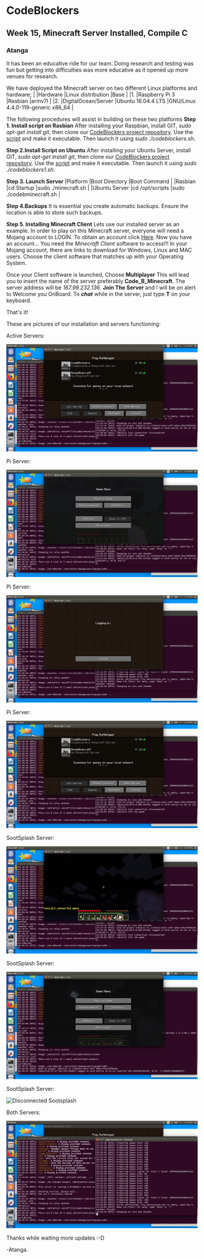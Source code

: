 # CodeBlockers
## Week 15, Minecraft Server Installed, Compile C
### Atanga

It has been an educative ride for our team. Doing research and testing was fun but getting into difficulties was more educative as it opened up more venues for research.

We have deployed the Minecraft server on two different Linux platforms and hardware;
|		|Hardware		|Linux distribution	|Base					|
|1.		|Raspberry Pi 3		|Rasbian		|armv7l					|
|2.		|DigitalOcean/Server	|Ubuntu 16.04.4 LTS	|GNU/Linux 4.4.0-119-generic x86_64	|

 The following procedures will assist in building on these two platforms
**Step 1. Install script on Rasbian**
After installing your Raspbian, install GIT, _sudo apt-get install git_, then clone our [CodeBlockers project repository](https://github.com/grenack/Code-Blockers). Use the [script](https://github.com/grenack/Code-Blockers/blob/master/codeblockers.sh) and make it executable. Then launch it using _sudo ./codeblockers.sh_.

**Step 2.Install Script on Ubuntu**
After installing your Ubuntu Server, install GIT, _sudo apt-get install git_, then clone our [CodeBlockers project repository](https://github.com/grenack/Code-Blockers). Use the [script](https://github.com/grenack/Code-Blockers/blob/master/codeblockers1.sh) and make it executable. Then launch it using _sudo ./codeblockers1.sh_.

**Step 3. Launch Server**
|Platform	|Boot Directory		|Boot Command			|
|Rasbian	|cd Startup		|sudo ./minecraft.sh		|
|Ubuntu Server	|cd /opt/scripts	|sudo ./codebminecraft.sh	|

**Step 4.Backups**
It is essential you create automatic backups. Ensure the location is able to store such backups.

**Step 5. Installing Minecraft Client**
Lets use our installed server as an example. In order to play on this Minecraft server, everyone will need a Mojang account to LOGIN. To obtain an account click [Here](https://minecraft.net/en-us/store/minecraft/#register). Now you have an account... You need the _Minecraft Client_ software to access!!! In your Mojang account, there are links to download for Windows, Linux and MAC users. Choose the client software that matches up with your Operating System.

Once your Client software is launched, Choose **Multiplayer** This will lead you to insert the name of the server preferably **Code_B_Minecraft**. The server address will be _167.99.232.136_. **Join The Server** and I will be on alert to Welcome you OnBoard. 
To **_chat_** while in the server, just type **T** on your keyboard.

That's it!

These are pictures of our installation and servers functioning:

Active Servers:

![Active servers](https://github.com/loknjinu13/week15/blob/master/pic/active_servers_userlimit.png)


Pi Server:

![logged_in_pi](https://github.com/loknjinu13/week15/blob/master/pic/logged_in_pi.png)


Pi Server:

![logging_pi](pic/logging_pi.png)


Pi Server:

![disconect_pi](pic/disconect_pi.png)


SootSplash Server:

![logged_in_sootsplash](pic/logged_in_sootsplash.png)


SootSplash Server:

![logged_sootsplash](pic/logged_sootsplash.png)


SootSplash Server:

![Disconnected Sootsplash](pic/disconect_sootsplash.png)

Both Servers:

![Pi_n_SootSplash](https://github.com/loknjinu13/week15/blob/master/pic/Pi_n_Sootsplash_minecraft.png)

Thanks while waiting more updates :-D

-Atanga.
